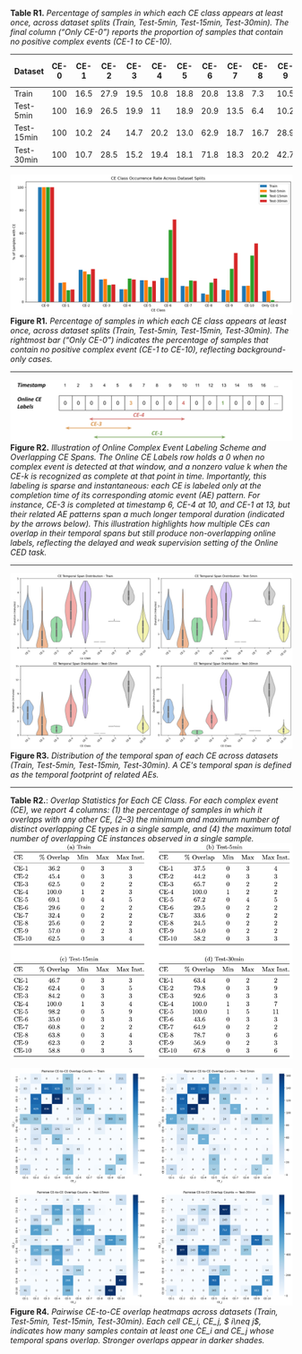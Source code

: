 **Table R1.** *Percentage of samples in which each CE class appears at least once, across dataset splits (Train, Test-5min, Test-15min, Test-30min). The final column (“Only CE-0”) reports the proportion of samples that contain no positive complex events (CE-1 to CE-10).*


| Dataset      | CE-0 | CE-1  | CE-2  | CE-3  | CE-4  | CE-5  | CE-6  | CE-7  | CE-8  | CE-9  | CE-10  | Only CE-0  |
|--------------|------|-------|-------|-------|-------|-------|-------|-------|-------|-------|--------|------------|
| Train        | 100  | 16.5 | 27.9  | 19.5  | 10.8  | 18.8  | 20.8  | 13.8  | 7.3   | 10.5  | 13.9    | 9.1        |
| Test-5min    | 100  | 16.9 | 26.5  | 19.9  | 11    | 18.9  | 20.9  | 13.5  | 6.4   | 10.2  | 14.1    | 9.7        |
| Test-15min   | 100  | 10.2 | 24    | 14.7  | 20.2  | 13.0  | 62.9  | 18.7  | 16.7  | 28.9  | 40.3    | 1.4        |
| Test-30min   | 100  | 10.7 | 28.5  | 15.2  | 19.4  | 18.1  | 71.8  | 18.3  | 20.2  | 42.7  | 50.9    | 0.2        |



![alt text](<CE-occurance rate.png>)
**Figure R1.** *Percentage of samples in which each CE class appears at least once, across dataset splits (Train, Test-5min, Test-15min, Test-30min). The rightmost bar (“Only CE-0”) indicates the percentage of samples that contain no positive complex event (CE-1 to CE-10), reflecting background-only cases.*

--- 
![alt text](CE_label_illustration.png)
**Figure R2.** *Illustration of Online Complex Event Labeling Scheme and Overlapping CE Spans. The Online CE Labels row holds a 0 when no complex event is detected at that window, and a nonzero value k when the CE-k is recognized as complete at that point in time. Importantly, this labeling is sparse and instantaneous: each CE is labeled only at the completion time of its corresponding atomic event (AE) pattern. For instance, CE-3 is completed at timestamp 6, CE-4 at 10, and CE-1 at 13, but their related AE patterns span a much longer temporal duration (indicated by the arrows below). This illustration highlights how multiple CEs can overlap in their temporal spans but still produce non-overlapping online labels, reflecting the delayed and weak supervision setting of the Online CED task.*

---

![alt text](CE_temporal_span.png)
**Figure R3.** *Distribution of the temporal span of each CE across datasets (Train, Test-5min, Test-15min, Test-30min). A CE's temporal span is defined as the temporal footprint of related AEs.*

---

**Table R2.**: *Overlap Statistics for Each CE Class. For each complex event (CE), we report 4 columns: (1) the percentage of samples in which it overlaps with any other CE, (2–3) the minimum and maximum number of distinct overlapping CE types in a single sample, and (4) the maximum total number of overlapping CE instances observed in a single sample.*
![alt text](CE_overlap_stats.png)


![alt text](CE_heatmap.png)
**Figure R4.** *Pairwise CE-to-CE overlap heatmaps across datasets (Train, Test-5min, Test-15min, Test-30min). Each cell CE_i, CE_j, $ i\neq j$, indicates how many samples contain at least one CE_i and CE_j whose temporal spans overlap. Stronger overlaps appear in darker shades.*
